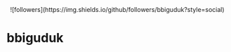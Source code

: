 <div align=center>
  ![followers](https://img.shields.io/github/followers/bbiguduk?style=social)
</div>

# bbiguduk
